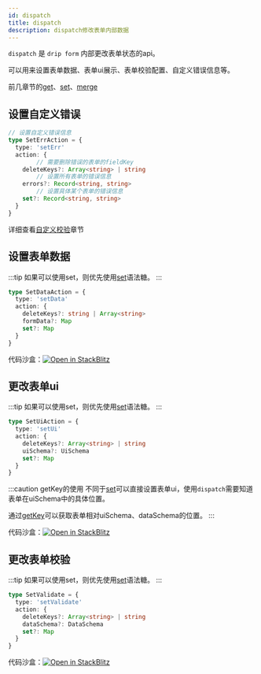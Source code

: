 ```yaml
---
id: dispatch
title: dispatch
description: dispatch修改表单内部数据
---
```


`dispatch` 是 `drip form` 内部更改表单状态的api。

可以用来设置表单数据、表单ui展示、表单校验配置、自定义错误信息等。

前几章节的[get](./get)、[set](./set)、[merge](./merge)

## 设置自定义错误

```ts
// 设置自定义错误信息
type SetErrAction = {
  type: 'setErr'
  action: {
		// 需要删除错误的表单的fieldKey
    deleteKeys?: Array<string> | string
		// 设置所有表单的错误信息
    errors?: Record<string, string>
		// 设置具体某个表单的错误信息
    set?: Record<string, string>
  }
}
```

详细查看[自定义校验](../../use/validate/customValidate#自定义组件中-dispatch-设置自定义错误)章节

## 设置表单数据
:::tip 如果可以使用set，则优先使用[set](./set)语法糖。
:::

```ts
type SetDataAction = {
  type: 'setData'
  action: {
    deleteKeys?: string | Array<string>
    formData?: Map
    set?: Map
  }
}
```

代码沙盒：[![Open in StackBlitz](https://developer.stackblitz.com/img/open_in_stackblitz.svg)](https://stackblitz.com/edit/drip-form-jzngxc?file=src/App.tsx)


## 更改表单ui
:::tip 如果可以使用set，则优先使用[set](./set)语法糖。
:::

```ts
type SetUiAction = {
  type: 'setUi'
  action: {
    deleteKeys?: Array<string> | string
    uiSchema?: UiSchema
    set?: Map
  }
}
```

:::caution getKey的使用
不同于[set](./set)可以直接设置表单ui，使用`dispatch`需要知道表单在uiSchema中的具体位置。

通过[getKey](./getKey)可以获取表单相对uiSchema、dataSchema的位置。
:::

代码沙盒：[![Open in StackBlitz](https://developer.stackblitz.com/img/open_in_stackblitz.svg)](https://stackblitz.com/edit/drip-form-yyvjuf?file=src/App.tsx)

## 更改表单校验
:::tip 如果可以使用set，则优先使用[set](./set)语法糖。
:::

```ts
type SetValidate = {
  type: 'setValidate'
  action: {
    deleteKeys?: Array<string> | string
    dataSchema?: DataSchema
    set?: Map
  }
}
```

代码沙盒：[![Open in StackBlitz](https://developer.stackblitz.com/img/open_in_stackblitz.svg)](https://stackblitz.com/edit/drip-form-jgk8yv?file=src/App.tsx)

